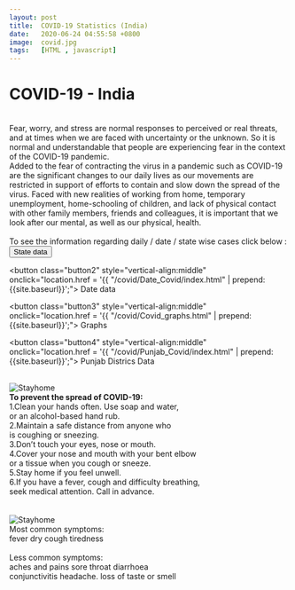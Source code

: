 ```yaml
---
layout: post
title:  COVID-19 Statistics (India)
date:   2020-06-24 04:55:58 +0800
image:  covid.jpg
tags:   [HTML , javascript]
---
```

#  COVID-19 - India 
<meta name="viewport" content="width=device-width, initial-scale=1">
<link rel="stylesheet" href="https://www.w3schools.com/w3css/4/w3.css">
<br>
Fear, worry, and stress are normal responses to perceived or real threats, and at times when we are faced with uncertainty or the unknown. So it is normal and understandable that people are experiencing fear in the context of the COVID-19 pandemic.
<br>
Added to the fear of contracting the virus in a pandemic such as COVID-19 are the significant changes to our daily lives as our movements are restricted in support of efforts to contain and slow down the spread of the virus. Faced with new realities of working from home, temporary unemployment, home-schooling of children, and lack of physical contact with other family members, friends and colleagues, it is important that we look after our mental, as well as our physical, health.
<br><br>
To see the information regarding daily / date / state wise cases click below : <br>
  <div class="w3-show-inline-block">
  <div class="w3-bar">
<button class="button1" style="vertical-align:middle" onclick="location.href = '{{ "/covid/State_Covid/index.html" | prepend: {{site.baseurl}}';"> <span>State data</span></button>

<button class="button2" style="vertical-align:middle" onclick="location.href = '{{ "/covid/Date_Covid/index.html" | prepend: {{site.baseurl}}';"> <span>Date data</span></button>

<button class="button3" style="vertical-align:middle" onclick="location.href = '{{ "/covid/Covid_graphs.html" | prepend: {{site.baseurl}}';"> <span>Graphs</span></button>

<button class="button4" style="vertical-align:middle" onclick="location.href = '{{ "/covid/Punjab_Covid/index.html" | prepend: {{site.baseurl}}';"> <span>Punjab Districs Data</span></button>

<br>
  </div>
  </div>
<div class="imagewithoverlay">
  <img src="https://github.com/sharma-anubhav/blog4/blob/master/_pics/Corona/stayhome.png?raw=true" alt="Stayhome" sizes = "100vw" >
  <div class="overlay">
    <div class="text">
    <div class="over">
    <b>To prevent the spread of COVID-19:</b><br>
    1.Clean your hands often. Use soap and water,<br>
         or an alcohol-based hand rub.<br>
    2.Maintain a safe distance from anyone who <br>
         is coughing or sneezing.<br>
    3.Don’t touch your eyes, nose or mouth.<br>
    4.Cover your nose and mouth with your bent elbow <br>
       or a tissue when you cough or sneeze.<br>
    5.Stay home if you feel unwell.<br>
    6.If you have a fever, cough and difficulty breathing,<br>
       seek medical attention. Call in advance.
    </div>
    </div>
  </div>
</div>
<br><br>
<div class="imagewithoverlay">
  <img src="https://github.com/sharma-anubhav/blog4/blob/master/_pics/Corona/symptoms.jpg?raw=true" alt="Stayhome" class= "image" >
  <div class="overlay">
    <div class="text">
    <div class="over">
Most common symptoms:<br>
fever               dry cough       tiredness <br><br>
Less common symptoms:<br>
aches and pains     sore throat     diarrhoea<br>
conjunctivitis     headache.        loss of taste or smell
    </div>
    </div>
  </div>
</div>




